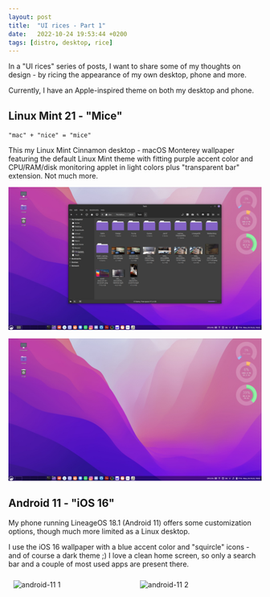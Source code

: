 ```yaml
---
layout: post
title:  "UI rices - Part 1"
date:   2022-10-24 19:53:44 +0200
tags: [distro, desktop, rice]
---
```


In a "UI rices" series of posts, I want to share some
of my thoughts on design - by ricing the appearance of
my own desktop, phone and more.

Currently, I have an Apple-inspired theme on both my desktop
and phone.

## Linux Mint 21 - "Mice"

```text
"mac" + "nice" = "mice"
```

This my Linux Mint Cinnamon desktop - macOS Monterey wallpaper
featuring the default Linux Mint theme with fitting
purple accent color and CPU/RAM/disk monitoring applet
in light colors plus "transparent bar" extension.
Not much more.

![linuxmint-21 1](/assets/img/rices/linuxmint-21-2210-mice-01.png)

![linuxmint-21 2](/assets/img/rices/linuxmint-21-2210-mice-02.png)

## Android 11 - "iOS 16"

My phone running LineageOS 18.1 (Android 11) offers some
customization options, though much more limited as a Linux desktop.

I use the iOS 16 wallpaper with a blue accent color and "squircle"
icons - and of course a dark theme ;)
I love a clean home screen, so only a search bar and a couple of most
used apps are present there.

<img src="/assets/img/rices/android-11-2210-ios16-01.png" alt="android-11 1" style="width: 46%; float: left; margin: 2%;">
<img src="/assets/img/rices/android-11-2210-ios16-02.png" alt="android-11 2" style="width: 46%; float: left; margin: 2%;">
